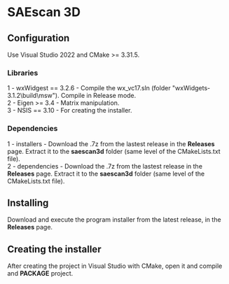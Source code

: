 # SAEscan 3D #

## Configuration ##
Use Visual Studio 2022 and CMake >= 3.31.5.

### Libraries ###  
1 - wxWidgest == 3.2.6 - Compile the wx_vc17.sln (folder "wxWidgets-3.1.2\build\msw"). Compile in Release mode.  
2 - Eigen >= 3.4 - Matrix manipulation.  
3 - NSIS == 3.10 - For creating the installer.  

### Dependencies  
1 - installers - Download the .7z from the lastest release in the **Releases** page. Extract it to the **saescan3d** folder (same level of the CMakeLists.txt file).  
2 - dependencies - Download the .7z from the lastest release in the **Releases** page. Extract it to the **saescan3d** folder (same level of the CMakeLists.txt file).  

## Installing ##
Download and execute the program installer from the latest release, in the **Releases** page.

## Creating the installer ##
After creating the project in Visual Studio with CMake, open it and compile and __PACKAGE__ project.
  